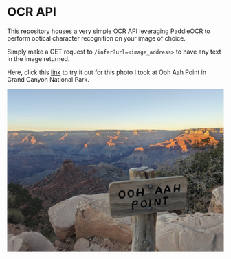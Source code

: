 # OCR API

This repository houses a very simple OCR API leveraging PaddleOCR to perform optical character recognition on your image of choice.

Simply make a GET request to `/infer?url=<image_address>` to have any text in the image returned.

Here, click this [link](https://ocr.benjibuiltit.dev/infer?url=https://raw.githubusercontent.com/benjibuiltit/ocr-api/main/oohaah.jpg) to try it out for this photo I took at Ooh Aah Point in Grand Canyon National Park.

![ooh aah point](oohaah.jpg)
